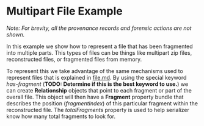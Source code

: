# Multipart File Example

*Note: For brevity, all the provenance records and forensic actions are not shown.*

In this example we show how to represent a file that has been fragmented into multiple parts.
This types of files can be things like multipart zip files, reconstructed files, or fragmented
files from memory.

To represent this we take advantage of the same mechanisms used to represent files
that is explained in [file.md](file.md). By using the special keyword *has-fragment*
(**TODO: Determine if this is the best keyword to use.**) we can create **Relationship** objects
that point to each fragment or part of the overall file. This object will then have a
**Fragment** property bundle that describes the position (*fragmentIndex*) of this particular fragment
within the reconstructed file. The *totalFragments* property is used to help serializer
know how many total fragments to look for.

